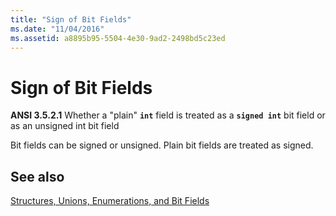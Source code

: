 ```yaml
---
title: "Sign of Bit Fields"
ms.date: "11/04/2016"
ms.assetid: a8895b95-5504-4e30-9ad2-2498bd5c23ed
---
```

# Sign of Bit Fields

**ANSI 3.5.2.1** Whether a "plain" **`int`** field is treated as a **`signed int`** bit field or as an unsigned int bit field

Bit fields can be signed or unsigned. Plain bit fields are treated as signed.

## See also

[Structures, Unions, Enumerations, and Bit Fields](../c-language/structures-unions-enumerations-and-bit-fields.md)
